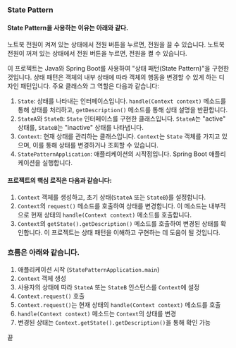 ### State Pattern
#### State Pattern을 사용하는 이유는 아래와 같다.
노트북 전원이 켜져 있는 상태에서 전원 버튼을 누르면, 전원을 끌 수 있습니다.
노트북 전원이 꺼져 있는 상태에서 전원 버튼을 누르면, 전원을 켤 수 있습니다.

이 프로젝트는 Java와 Spring Boot를 사용하여 "상태 패턴(State Pattern)"을 구현한 것입니다. 상태 패턴은 객체의 내부 상태에 따라 객체의 행동을 변경할 수 있게 하는 디자인 패턴입니다.
주요 클래스와 그 역할은 다음과 같습니다:
1. `State`: 상태를 나타내는 인터페이스입니다. `handle(Context context)` 메소드를 통해 상태를 처리하고, `getDescription()` 메소드를 통해 상태 설명을 반환합니다.
2. `StateA`와 `StateB`: `State` 인터페이스를 구현한 클래스입니다. `StateA`는 "active" 상태를, `StateB`는 "inactive" 상태를 나타냅니다.
3. `Context`: 현재 상태를 관리하는 클래스입니다. `Context`는 `State` 객체를 가지고 있으며, 이를 통해 상태를 변경하거나 조회할 수 있습니다.
4. `StatePatternApplication`: 애플리케이션의 시작점입니다. Spring Boot 애플리케이션을 실행합니다.
#### 프로젝트의 핵심 로직은 다음과 같습니다:
1. `Context` 객체를 생성하고, 초기 상태(`StateA` 또는 `StateB`)를 설정합니다.
2. `Context`의 `request()` 메소드를 호출하여 상태를 변경합니다. 이 메소드는 내부적으로 현재 상태의 `handle(Context context)` 메소드를 호출합니다.
3. `Context`의 `getState().getDescription()` 메소드를 호출하여 변경된 상태를 확인합니다.
이 프로젝트는 상태 패턴을 이해하고 구현하는 데 도움이 될 것입니다.

### 흐름은 아래와 같습니다.
1. 애플리케이션 시작 (`StatePatternApplication.main`)
2. `Context` 객체 생성
3. 사용자의 상태에 따라 `StateA` 또는 `StateB` 인스턴스를 `Context`에 설정
4. `Context.request()` 호출
5. `Context.request()`는 현재 상태의 `handle(Context context)` 메소드를 호출
6. `handle(Context context)` 메소드는 `Context`의 상태를 변경
7. 변경된 상태는 `Context.getState().getDescription()`을 통해 확인 가능

끝

